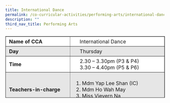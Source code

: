 ```yaml
---
title: International Dance
permalink: /co-curricular-activities/performing-arts/international-dance/
description: ""
third_nav_title: Performing Arts
---
```

<table border="1" style="box-sizing: inherit; border-collapse: collapse; border-spacing: 0px; max-width: 100%; height: 193px; width: 792.225px;"><tbody style="box-sizing: inherit;"><tr style="box-sizing: inherit; background: rgb(255, 255, 255); height: 24px;"><td style="box-sizing: inherit; padding: 5px 10px; width: 315.737px; height: 24px;"><strong style="box-sizing: inherit; font-weight: 700;">Name of CCA</strong></td><td style="box-sizing: inherit; padding: 5px 10px 5px 30px; width: 475.487px; height: 24px;">International Dance</td></tr><tr style="box-sizing: inherit; background: rgb(230, 230, 230); height: 24px;"><td style="box-sizing: inherit; padding: 5px 10px; width: 315.737px; height: 24px;"><strong style="box-sizing: inherit; font-weight: 700;">Day</strong></td><td style="box-sizing: inherit; padding: 5px 10px 5px 30px; width: 475.487px; height: 24px;">Thursday</td></tr><tr style="box-sizing: inherit; background: rgb(255, 255, 255); height: 24px;"><td style="box-sizing: inherit; padding: 5px 10px; width: 315.737px; height: 24px;"><strong style="box-sizing: inherit; font-weight: 700;">Time</strong></td><td style="box-sizing: inherit; padding: 5px 10px 5px 30px; width: 475.487px; height: 24px;">2.30 – 3.30pm (P3 &amp; P4)<br style="box-sizing: inherit;">3.30 – 4.40pm (P5 &amp; P6)</td></tr><tr style="box-sizing: inherit; background: rgb(230, 230, 230); height: 108px;"><td style="box-sizing: inherit; padding: 5px 10px; width: 315.737px; height: 108px;"><strong style="box-sizing: inherit; font-weight: 700;">Teachers-in-charge</strong></td><td style="box-sizing: inherit; padding: 5px 10px; width: 475.487px; height: 108px;"><ol style="box-sizing: inherit;"><li style="box-sizing: inherit;">Mdm Yap Lee Shan (IC)</li><li style="box-sizing: inherit;">Mdm Ho Wah May</li><li style="box-sizing: inherit;">Miss Vievern Na</li></ol></td></tr><tr style="box-sizing: inherit; background: rgb(255, 255, 255); height: 37px;"><td style="box-sizing: inherit; padding: 5px 10px; width: 315.737px; height: 37px;"></td><td style="box-sizing: inherit; padding: 5px 10px; width: 475.487px; height: 37px;"></td></tr><tr style="box-sizing: inherit; background: rgb(230, 230, 230); height: 213px;"><td colspan="2" style="box-sizing: inherit; padding: 5px 10px; width: 791.225px; height: 213px;"><span style="box-sizing: inherit; font-family: inherit; font-size: inherit;">International dance aims to nurture and groom students to excel in the area of dance.&nbsp; The International Dance CCA strives to spark passion for dance in our many young talents and for high standards of achievements in all performances and competitions we take part in.&nbsp; Our dance members are exposed to different dance genres and a variety of dance moves and techniques and the CCA hopes to be a cornerstone to develop future talents in Nan Chiau Primary School. We hope that our dancers will learn values that they can internalize throughout their life and boost their appreciation of the aesthetics, especially in the area of dance.</span></td></tr></tbody></table>

[  
](https://www.ncps.moe.edu.sg/co-curricular-activities/performing-arts/international-dance/#top)